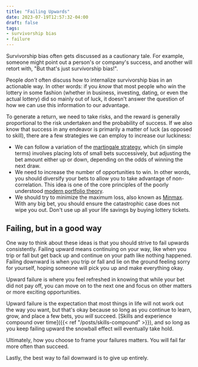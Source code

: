 ```yaml
---
title: "Failing Upwards"
date: 2023-07-19T12:57:32-04:00
draft: false
tags:
- survivorship bias
- failure
---
```


Survivorship bias often gets discussed as a cautionary tale. For example, someone might point out a person's or company's success, and another will retort with, "But that's just survivorship bias!".

People _don't_ often discuss how to internalize survivorship bias in an actionable way. In other words: if you _know_ that most people who win
the lottery in some fashion (whether in business, investing, dating, or even the actual lottery)
did so mainly out of luck, it doesn't answer the question of how we can use
this information to our advantage.

To generate a return, we need to take risks, and the reward is generally
proportional to the risk undertaken and the probability of success. If we also
know that success in any endeavor is primarily a matter of luck (as opposed to
skill), there are a few strategies we can employ to increase our luckiness:

- We can follow a variation of the [martingale strategy](https://en.wikipedia.org/wiki/Martingale_(betting_system)), which (in simple terms) involves placing lots of small bets successively, but adjusting the bet amount either up or down, depending on the odds of winning the next draw.
- We need to increase the number of opportunities to win. In other words, you should diversify your bets to allow you to take advantage of non-correlation. This idea is one of the core principles of the poorly understood [modern portfolio theory](https://en.wikipedia.org/wiki/Modern_portfolio_theory).
- We should try to minimize the maximum loss, also known as [Minmax](https://en.wikipedia.org/wiki/Minimax). With any big bet, you should ensure the catastrophic case does not wipe you out. Don't use up all your life savings by buying lottery tickets.

## Failing, but in a good way

One way to think about these ideas is that you should strive to fail upwards
consistently. Failing upward means continuing on your way, like when you trip or
fall but get back up and continue on your path like nothing happened. Failing downward is when you trip or fall
and lie on the ground feeling sorry for yourself, hoping someone will pick you
up and make everything okay.

Upward failure is where you feel refreshed in knowing that while your bet did not
pay off, you can move on to the next one and focus on other matters or more exciting opportunities.

Upward failure is the expectation that most things in life will not work out
the way you want, but that's okay because so long as you continue to learn,
grow, and place a few bets, you _will_ succeed. [Skills and experience compound
over time]({{< ref "/posts/skills-compound" >}}), and so long as you keep failing upward the snowball effect will eventually take hold.

Ultimately, how you choose to frame your failures matters. You will fail far
more often than succeed.

Lastly, the best way to fail downward is to give up entirely.
